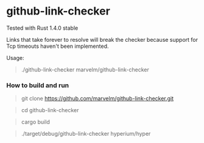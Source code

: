 # github-link-checker

Tested with Rust 1.4.0 stable

Links that take forever to resolve will break the checker because support for Tcp timeouts haven't been implemented.

Usage:
>./github-link-checker marvelm/github-link-checker

### How to build and run
>git clone https://github.com/marvelm/github-link-checker.git

>cd github-link-checker

>cargo build

>./target/debug/github-link-checker hyperium/hyper
